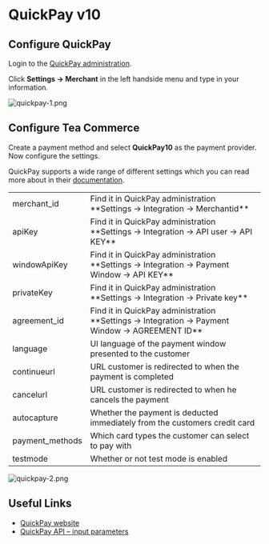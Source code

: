 # QuickPay v10

## Configure QuickPay

Login to the [QuickPay administration](https://manage.quickpay.net/).

Click **Settings -> Merchant** in the left handside menu and type in your information.

![quickpay-1.png](/img/e280e6d-quickpay-1.png)

## Configure Tea Commerce

Create a payment method and select **QuickPay10** as the payment provider. Now configure the settings.

QuickPay supports a wide range of different settings which you can read more about in their [documentation](https://learn.quickpay.net/tech-talk/payments/form/#parameters).

<table>
	<tr>
		<td>merchant_id</td>
		<td>Find it in QuickPay administration
**Settings -&gt; Integration -&gt; Merchantid**</td>
	</tr>
	<tr>
		<td>apiKey</td>
		<td>Find it in QuickPay administration
**Settings -&gt; Integration -&gt; API user -&gt; API KEY**</td>
	</tr>
	<tr>
		<td>windowApiKey</td>
		<td>Find it in QuickPay administration
**Settings -&gt; Integration -&gt; Payment Window -&gt; API KEY**</td>
	</tr>
	<tr>
		<td>privateKey</td>
		<td>Find it in QuickPay administration
**Settings -&gt; Integration -&gt; Private key**</td>
	</tr>
	<tr>
		<td>agreement_id</td>
		<td>Find it in QuickPay administration
**Settings -&gt; Integration -&gt; Payment Window -&gt; AGREEMENT ID**</td>
	</tr>
	<tr>
		<td>language</td>
		<td>UI language of the payment window presented to the customer</td>
	</tr>
	<tr>
		<td>continueurl</td>
		<td>URL customer is redirected to when the payment is completed</td>
	</tr>
	<tr>
		<td>cancelurl</td>
		<td>URL customer is redirected to when he cancels the payment</td>
	</tr>
	<tr>
		<td>autocapture</td>
		<td>Whether the payment is deducted immediately from the customers credit card</td>
	</tr>
	<tr>
		<td>payment_methods</td>
		<td>Which card types the customer can select to pay with</td>
	</tr>
	<tr>
		<td>testmode</td>
		<td>Whether or not test mode is enabled</td>
	</tr>
</table>

![quickpay-2.png](/img/486b006-quickpay-2.png)

## Useful Links

  * [QuickPay website](https://quickpay.net/)
  * [QuickPay API – input parameters](https://learn.quickpay.net/tech-talk/payments/form/#parameters)

